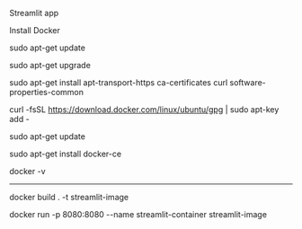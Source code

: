 Streamlit app

Install Docker

sudo apt-get update

sudo apt-get upgrade

sudo apt-get install apt-transport-https ca-certificates curl software-properties-common

curl -fsSL https://download.docker.com/linux/ubuntu/gpg | sudo apt-key add -

sudo apt-get update

sudo apt-get install docker-ce

docker -v

-----------


docker build . -t streamlit-image

docker run -p 8080:8080 --name streamlit-container streamlit-image

